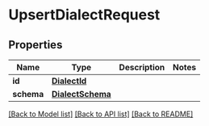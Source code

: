 # UpsertDialectRequest


## Properties
Name | Type | Description | Notes
------------ | ------------- | ------------- | -------------
**id** | [**DialectId**](DialectId.md) |  | 
**schema** | [**DialectSchema**](DialectSchema.md) |  | 

[[Back to Model list]](../README.md#documentation-for-models) [[Back to API list]](../README.md#documentation-for-api-endpoints) [[Back to README]](../README.md)


